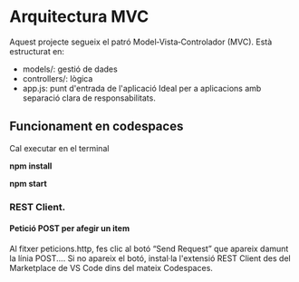 # Arquitectura MVC

Aquest projecte segueix el patró Model‑Vista‑Controlador (MVC). Està estructurat en:
- models/: gestió de dades
- controllers/: lògica
- app.js: punt d'entrada de l'aplicació
Ideal per a aplicacions amb separació clara de responsabilitats.

## Funcionament en codespaces

Cal executar en el terminal

**npm install**

**npm start**


### REST Client. 

#### Petició POST per afegir un item

Al fitxer peticions.http, fes clic al botó “Send Request” que apareix damunt la línia POST....
Si no apareix el botó, instal·la l'extensió REST Client des del Marketplace de VS Code dins del mateix Codespaces.
